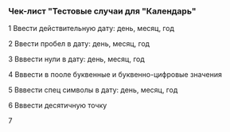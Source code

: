 ### Чек-лист "Тестовые случаи для "Календарь"
 1 Ввести действительную дату: день, месяц, год

 2 Ввести пробел в дату: день, месяц, год

 3 Вввести нули в дату: день, месяц, год

4 Вввести в пооле буквенные и буквенно-цифровые значения

5 Вввести спец символы в дату: день, месяц, год

6 Вввести десятичную точку

7
